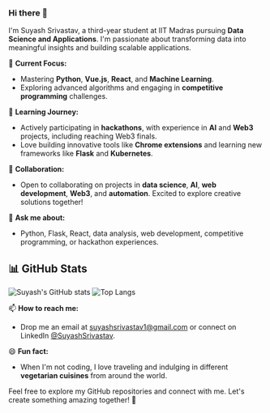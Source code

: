 ### Hi there 👋

I'm Suyash Srivastav, a third-year student at IIT Madras pursuing **Data Science and Applications**. I'm passionate about transforming data into meaningful insights and building scalable applications.

🚀 **Current Focus:** 
- Mastering **Python**, **Vue.js**, **React**, and **Machine Learning**.
- Exploring advanced algorithms and engaging in **competitive programming** challenges.

🌱 **Learning Journey:**
- Actively participating in **hackathons**, with experience in **AI** and **Web3** projects, including reaching Web3 finals.
- Love building innovative tools like **Chrome extensions** and learning new frameworks like **Flask** and **Kubernetes**.

👯 **Collaboration:** 
- Open to collaborating on projects in **data science**, **AI**, **web development**, **Web3**, and **automation**. Excited to explore creative solutions together!

💬 **Ask me about:** 
- Python, Flask, React, data analysis, web development, competitive programming, or hackathon experiences.

## 📊 GitHub Stats

![Suyash's GitHub stats](https://github-readme-stats.vercel.app/api?username=MasterSuyash1&show_icons=true&theme=radical)
![Top Langs](https://github-readme-stats.vercel.app/api/top-langs/?username=MasterSuyash1&layout=compact&theme=radical)

📫 **How to reach me:** 
- Drop me an email at suyashsrivastav1@gmail.com or connect on LinkedIn [@SuyashSrivastav](https://www.linkedin.com/in/MasterSuyash1/).

😄 **Fun fact:** 
- When I'm not coding, I love traveling and indulging in different **vegetarian cuisines** from around the world.

Feel free to explore my GitHub repositories and connect with me. Let's create something amazing together! 🌟

